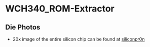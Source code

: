 # WCH340_ROM-Extractor
## Die Photos
- 20x image of the entire silicon chip can be found at [siliconpr0n](https://siliconpr0n.org/map/wch/ch340/s1_20x/)
